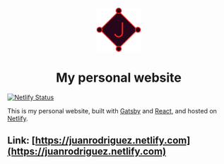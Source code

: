 <p align="center">
<img  src="./static/personal_logo.svg"
width="100" height="100"
/></p>

<h1 align="center">
My personal website
 </h1>

[![Netlify Status](https://api.netlify.com/api/v1/badges/dba8a708-62a0-4fdd-acca-04c80747df8c/deploy-status)](https://app.netlify.com/sites/juan-rodriguez/deploys)

This is my personal website, built with [Gatsby](https://www.gatsbyjs.org/) and [React](https://reactjs.org/), and hosted on [Netlify](https://www.netlify.com/).

## Link: [https://juanrodriguez.netlify.com](https://juanrodriguez.netlify.com)
